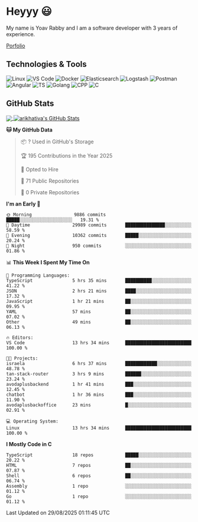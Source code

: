 
# Heyyy 😃
My name is Yoav Rabby and I am a software developer with 3 years of experience.

<a href="https://yoavrabby.com">
  Porfolio
</a>

## Technologies & Tools
![Linux](https://img.shields.io/badge/Linux-FCC624?style=flat&logo=linux&logoColor=black)
![VS Code](https://img.shields.io/badge/-VS%20Code-007ACC?style=flat-square&logo=visual-studio-code)
![Docker](https://img.shields.io/badge/Docker-E9F8FF?style=flat-square&logo=Docker)
![Elasticsearch](https://img.shields.io/badge/Elasticsearch-F8FDC5?style=flat-square&logo=elasticsearch&logoColor=lightblue)
![Logstash](https://img.shields.io/badge/Logstash-F8FDC5?style=flat-square&logo=logstash&logoColor=orange)
![Postman](https://img.shields.io/badge/Postman-F6BB43?style=flat-square&logo=Postman&logoColor=white)
![Angular](https://img.shields.io/badge/Angular-red?style=flat-square&logo=angular)
![TS](https://shields.io/badge/TypeScript-3178C6?logo=TypeScript&logoColor=FFF&style=flat-square)
![Golang](https://img.shields.io/badge/Golang-CBFBFD?style=flat-square&logo=go)
![CPP](https://img.shields.io/badge/C++-00599C?style=flat-square&logo=C%2B%2B&logoColor=white)
![C](https://img.shields.io/badge/C-F0F8FF?style=flat-square&logo=C)

## GitHub Stats
<a href="https://github.com/arikhativa/arikhativa">
  <img align="center" src="https://github-readme-stats.vercel.app/api/top-langs/?username=arikhativa&hide=java,html,tex&title_color=ffffff&text_color=c9cacc&icon_color=2bbc8a&bg_color=1d1f21&langs_count=3" />
</a>
<a href="https://github.com/arikhativa/arikhativa">
  <img align="center" src="https://github-readme-stats.vercel.app/api?username=arikhativa&show_icons=true&line_height=27&count_private=true&title_color=ffffff&text_color=c9cacc&icon_color=2bbc8a&bg_color=1d1f21" alt="arikhativa's GitHub Stats" />
</a>

<!--START_SECTION:waka-->
**🐱 My GitHub Data** 

> 📦 ? Used in GitHub's Storage 
 > 
> 🏆 195 Contributions in the Year 2025
 > 
> 💼 Opted to Hire
 > 
> 📜 71 Public Repositories 
 > 
> 🔑 0 Private Repositories 
 > 
**I'm an Early 🐤** 

```text
🌞 Morning                9886 commits        █████░░░░░░░░░░░░░░░░░░░░   19.31 % 
🌆 Daytime                29989 commits       ███████████████░░░░░░░░░░   58.59 % 
🌃 Evening                10362 commits       █████░░░░░░░░░░░░░░░░░░░░   20.24 % 
🌙 Night                  950 commits         ░░░░░░░░░░░░░░░░░░░░░░░░░   01.86 % 
```


📊 **This Week I Spent My Time On** 

```text
💬 Programming Languages: 
TypeScript               5 hrs 35 mins       ██████████░░░░░░░░░░░░░░░   41.22 % 
JSON                     2 hrs 21 mins       ████░░░░░░░░░░░░░░░░░░░░░   17.32 % 
JavaScript               1 hr 21 mins        ██░░░░░░░░░░░░░░░░░░░░░░░   09.95 % 
YAML                     57 mins             ██░░░░░░░░░░░░░░░░░░░░░░░   07.02 % 
Other                    49 mins             ██░░░░░░░░░░░░░░░░░░░░░░░   06.13 % 

🔥 Editors: 
VS Code                  13 hrs 34 mins      █████████████████████████   100.00 % 

🐱‍💻 Projects: 
israela                  6 hrs 37 mins       ████████████░░░░░░░░░░░░░   48.78 % 
tan-stack-router         3 hrs 9 mins        ██████░░░░░░░░░░░░░░░░░░░   23.24 % 
avodaplusbackend         1 hr 41 mins        ███░░░░░░░░░░░░░░░░░░░░░░   12.45 % 
chatbot                  1 hr 36 mins        ███░░░░░░░░░░░░░░░░░░░░░░   11.90 % 
avodaplusbackoffice      23 mins             █░░░░░░░░░░░░░░░░░░░░░░░░   02.91 % 

💻 Operating System: 
Linux                    13 hrs 34 mins      █████████████████████████   100.00 % 
```

**I Mostly Code in C** 

```text
TypeScript               18 repos            █████░░░░░░░░░░░░░░░░░░░░   20.22 % 
HTML                     7 repos             ██░░░░░░░░░░░░░░░░░░░░░░░   07.87 % 
Shell                    6 repos             ██░░░░░░░░░░░░░░░░░░░░░░░   06.74 % 
Assembly                 1 repo              ░░░░░░░░░░░░░░░░░░░░░░░░░   01.12 % 
Go                       1 repo              ░░░░░░░░░░░░░░░░░░░░░░░░░   01.12 % 
```




 Last Updated on 29/08/2025 01:11:45 UTC
<!--END_SECTION:waka-->
